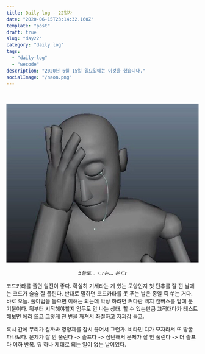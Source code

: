 ```yaml
---
title: Daily log - 22일차
date: "2020-06-15T23:14:32.160Z"
template: "post"
draft: true
slug: "day22"
category: "daily log"
tags:
  - "daily-log"
  - "wecode"
description: "2020년 6월 15일 일요일에는 이것을 했습니다."
socialImage: "/naon.png"
---
```


<br>

![day22](/media/200615-day22.JPG)
*<center>5늘도... ㄴr는... 운ㄷr</center>*

코드카타를 풀면 일진이 좋다. 확실히 기세라는 게 있는 모양인지 첫 단추를 잘 낀 날에는 코드가 술술 잘 풀린다. 반대로 말하면 코드카타를 못 푸는 날은 종일 죽 쑤는 거다. 바로 오늘. 풀이법을 들으면 이해는 되는데 막상 하려면 커다란 백지 캔버스를 앞에 둔 기분이다. 뭐부터 시작해야할지 엄두도 안 나는 상태. 할 수 있는만큼 끄적대다가 테스트 해보면 에러 뜨고 그렇게 천 번을 깨져서 좌절하고 자괴감 들고.

혹시 간에 무리가 갈까봐 영양제를 잠시 끊어서 그런가. 비타민 디가 모자라서 또 땅굴 파나보다. 문제가 잘 안 풀린다 -> 슬프다 -> 심난해서 문제가 잘 안 풀린다 -> 더 슬프다 이하 반복. 뭐 하나 제대로 되는 일이 없는 날이었다.